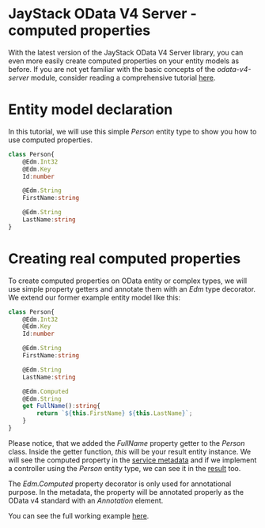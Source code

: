 # JayStack OData V4 Server - computed properties

With the latest version of the JayStack OData V4 Server library, you can even more easily create computed properties on your entity models as before. If you are not yet familiar with the basic concepts of the _odata-v4-server_ module, consider reading a comprehensive tutorial [here](http://jaydata.org/blog/jaystack-odata-v4-server-with-mongodb-tutorial).

# Entity model declaration

In this tutorial, we will use this simple _Person_ entity type to show you how to use computed properties.

```typescript
class Person{
    @Edm.Int32
    @Edm.Key
    Id:number

    @Edm.String
    FirstName:string

    @Edm.String
    LastName:string
}
```

# Creating real computed properties

To create computed properties on OData entity or complex types, we will use simple property getters and annotate them with an _Edm_ type decorator. We extend our former example entity model like this:

```typescript
class Person{
    @Edm.Int32
    @Edm.Key
    Id:number

    @Edm.String
    FirstName:string

    @Edm.String
    LastName:string

    @Edm.Computed
    @Edm.String
    get FullName():string{
        return `${this.FirstName} ${this.LastName}`;
    }
}
```

Please notice, that we added the _FullName_ property getter to the _Person_ class. Inside the getter function, _this_ will be your result entity instance. We will see the computed property in the [service metadata](http://localhost:3000/$metadata) and if we implement a controller using the _Person_ entity type, we can see it in the [result](http://localhost:3000/People(1)) too.

The _Edm.Computed_ property decorator is only used for annotational purpose. In the metadata, the property will be annotated properly as the OData v4 standard with an _Annotation_ element.

You can see the full working example [here](http://github.com/jaystack/odata-v4-server-computed-properties-example).